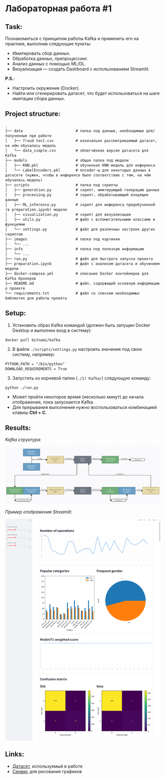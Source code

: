 # Лабораторная работа #1
## Task:

Познакомиться с принципом работы Kafka и применить его на практике, выполнив следующие пункты:
* Имитировать сбор данных.
* Обработка данных, препроцессинг.
* Анализ данных с помощью ML/DL.
* Визуализация — создать Dashboard с использованием Streamlit.

**P.S.**:
* Настроить окружение (Docker).
* Найти или сгенерировать датасет, что будет использоваться на шаге имитации сбора данных.

## Project structure:
    .
    ├── data                        # папка под данные, необходимые для/полученные при работе
    │   ├── fraud test.csv          # изначально рассматриваемый датасет, на нём обучалась модель
    │   └── data_simple.csv         # облегчённая версия датасета для Kafka
    ├── models                      # общая папка под модели
    │   ├── KNN.pkl                 # обученная KNN модель для инференса
    │   └── LabelEncoders.pkl       # encoder-ы для некоторых данных в датасете (нужен, чтобы в инференсе было соответствие с тем, на чём обучалась модель)
    ├── scripts                     # папка под скрипты
    │   ├── generation.py           # скрипт, имитирующий генерацию данных
    │   ├── processing.py           # скрипт, обрабатывающий входящие данные
    │   ├── ML_inference.py         # скрипт для инференса предобученной (в preparation.ipynb) модели
    │   ├── visualization.py        # скрипт для визуализации
    │   ├── utils.py                # файл с вспомогательными классами и функциями
    │   └── settings.py             # файл для различных настроек других скриптов
    ├── images                      # папка под картинки
    │   └── ... 
    ├── info                        # папка под полезную информацию
    │   └── ... 
    ├── run.py                      # файл для быстрого запуска проекта
    ├── preparation.ipynb           # файл с анализом датасета и обучением модели
    ├── docker-compose.yml          # описание Docker контейнеров для Kafka брокеров
    ├── README.md                   # файл, содержащий основную информацию о проекте
    └── requirements.txt            # файл со списком необходимых библиотек для работы проекта


## Setup:
1) Установить образ Kafka командой (должен быть запущен Docker Desktop и выполнен вход в систему):
```
docker pull bitnami/kafka
```
2) В файле `./scripts/settings.py` настроить значения под свою систему, например:
```
PYTHON_PATH = "/bin/python"
DOWNLOAD_REQUIREMENTS = True
```
3) Запустить из корневой папки (`./1) Kafka/`) следующую команду:
```
python ./run.py
```
* Может пройти некоторое время (несколько минут) до начала отображения, пока запускается Kafka.
* Для прерывания выполнения нужно воспользоваться комбинацией клавиш **Ctrl + C**.

## Results:
*Kafka структура:*

![Структура Kafka](./images/kafka_structure.png)


*Пример отображения Streamlit:*

![Пример отображения Streamlit](./images/result.png)


## Links:
* [Датасет](https://www.kaggle.com/datasets/kelvinkelue/credit-card-fraud-prediction/), используемый в работе
* [Сервис](https://creately.com/ru/lp/%D0%9F%D1%80%D0%BE%D0%B3%D1%80%D0%B0%D0%BC%D0%BC%D0%B0-%D0%B1%D0%BB%D0%BE%D0%BA-%D1%81%D1%85%D0%B5%D0%BC-%D0%BE%D0%BD%D0%BB%D0%B0%D0%B9%D0%BD/) для рисования графиков